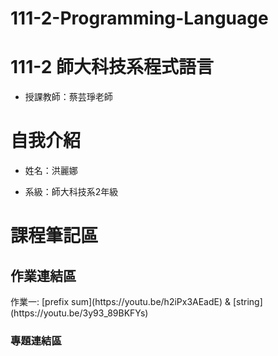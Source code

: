 # 111-2-Programming-Language
# 111-2 師大科技系程式語言
- 授課教師：蔡芸琤老師

<h1>自我介紹</h1>

- 姓名：洪麗娜

- 系級：師大科技系2年級

<h1>課程筆記區</h1>

<h2>作業連結區</h2>
作業一: [prefix sum](https://youtu.be/h2iPx3AEadE) & [string](https://youtu.be/3y93_89BKFYs)
<h3>專題連結區</h3>